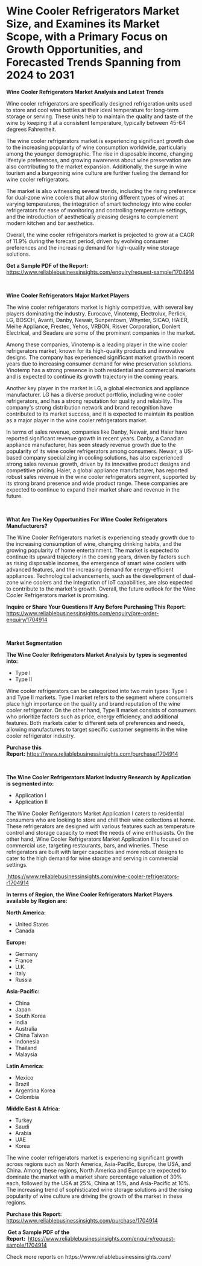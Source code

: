<p><h1>Wine Cooler Refrigerators Market Size, and Examines its Market Scope, with a Primary Focus on Growth Opportunities, and Forecasted Trends Spanning from 2024 to 2031</h1></p><p><strong>Wine Cooler Refrigerators Market Analysis and Latest Trends</strong></p>
<p><p>Wine cooler refrigerators are specifically designed refrigeration units used to store and cool wine bottles at their ideal temperature for long-term storage or serving. These units help to maintain the quality and taste of the wine by keeping it at a consistent temperature, typically between 45-64 degrees Fahrenheit.</p><p>The wine cooler refrigerators market is experiencing significant growth due to the increasing popularity of wine consumption worldwide, particularly among the younger demographic. The rise in disposable income, changing lifestyle preferences, and growing awareness about wine preservation are also contributing to the market expansion. Additionally, the surge in wine tourism and a burgeoning wine culture are further fueling the demand for wine cooler refrigerators.</p><p>The market is also witnessing several trends, including the rising preference for dual-zone wine coolers that allow storing different types of wines at varying temperatures, the integration of smart technology into wine cooler refrigerators for ease of monitoring and controlling temperature settings, and the introduction of aesthetically pleasing designs to complement modern kitchen and bar aesthetics.</p><p>Overall, the wine cooler refrigerators market is projected to grow at a CAGR of 11.9% during the forecast period, driven by evolving consumer preferences and the increasing demand for high-quality wine storage solutions.</p></p>
<p><strong>Get a Sample PDF of the Report:&nbsp;</strong> <a href="https://www.reliablebusinessinsights.com/enquiry/request-sample/1704914">https://www.reliablebusinessinsights.com/enquiry/request-sample/1704914</a></p>
<p>&nbsp;</p>
<p><strong>Wine Cooler Refrigerators Major Market Players</strong></p>
<p><p>The wine cooler refrigerators market is highly competitive, with several key players dominating the industry. Eurocave, Vinotemp, Electrolux, Perlick, LG, BOSCH, Avanti, Danby, Newair, Sunpentown, Whynter, SICAO, HAIER, Meihe Appliance, Frestec, Yehos, VRBON, Risver Corporation, Donlert Electrical, and Seadare are some of the prominent companies in the market. </p><p>Among these companies, Vinotemp is a leading player in the wine cooler refrigerators market, known for its high-quality products and innovative designs. The company has experienced significant market growth in recent years due to increasing consumer demand for wine preservation solutions. Vinotemp has a strong presence in both residential and commercial markets and is expected to continue its growth trajectory in the coming years. </p><p>Another key player in the market is LG, a global electronics and appliance manufacturer. LG has a diverse product portfolio, including wine cooler refrigerators, and has a strong reputation for quality and reliability. The company's strong distribution network and brand recognition have contributed to its market success, and it is expected to maintain its position as a major player in the wine cooler refrigerators market.</p><p>In terms of sales revenue, companies like Danby, Newair, and Haier have reported significant revenue growth in recent years. Danby, a Canadian appliance manufacturer, has seen steady revenue growth due to the popularity of its wine cooler refrigerators among consumers. Newair, a US-based company specializing in cooling solutions, has also experienced strong sales revenue growth, driven by its innovative product designs and competitive pricing. Haier, a global appliance manufacturer, has reported robust sales revenue in the wine cooler refrigerators segment, supported by its strong brand presence and wide product range. These companies are expected to continue to expand their market share and revenue in the future.</p></p>
<p>&nbsp;</p>
<p><strong>What Are The Key Opportunities For Wine Cooler Refrigerators Manufacturers?</strong></p>
<p><p>The Wine Cooler Refrigerators market is experiencing steady growth due to the increasing consumption of wine, changing drinking habits, and the growing popularity of home entertainment. The market is expected to continue its upward trajectory in the coming years, driven by factors such as rising disposable incomes, the emergence of smart wine coolers with advanced features, and the increasing demand for energy-efficient appliances. Technological advancements, such as the development of dual-zone wine coolers and the integration of IoT capabilities, are also expected to contribute to the market's growth. Overall, the future outlook for the Wine Cooler Refrigerators market is promising.</p></p>
<p><strong>Inquire or Share Your Questions If Any Before Purchasing This Report:</strong> <a href="https://www.reliablebusinessinsights.com/enquiry/pre-order-enquiry/1704914">https://www.reliablebusinessinsights.com/enquiry/pre-order-enquiry/1704914</a></p>
<p>&nbsp;</p>
<p><strong>Market Segmentation</strong></p>
<p><strong>The Wine Cooler Refrigerators Market Analysis by types is segmented into:</strong></p>
<p><ul><li>Type I</li><li>Type II</li></ul></p>
<p><p>Wine cooler refrigerators can be categorized into two main types: Type I and Type II markets. Type I market refers to the segment where consumers place high importance on the quality and brand reputation of the wine cooler refrigerator. On the other hand, Type II market consists of consumers who prioritize factors such as price, energy efficiency, and additional features. Both markets cater to different sets of preferences and needs, allowing manufacturers to target specific customer segments in the wine cooler refrigerator industry.</p></p>
<p><strong>Purchase this Report:&nbsp;</strong><a href="https://www.reliablebusinessinsights.com/purchase/1704914">https://www.reliablebusinessinsights.com/purchase/1704914</a></p>
<p>&nbsp;</p>
<p><strong>The Wine Cooler Refrigerators Market Industry Research by Application is segmented into:</strong></p>
<p><ul><li>Application I</li><li>Application II</li></ul></p>
<p><p>The Wine Cooler Refrigerators Market Application I caters to residential consumers who are looking to store and chill their wine collections at home. These refrigerators are designed with various features such as temperature control and storage capacity to meet the needs of wine enthusiasts. On the other hand, Wine Cooler Refrigerators Market Application II is focused on commercial use, targeting restaurants, bars, and wineries. These refrigerators are built with larger capacities and more robust designs to cater to the high demand for wine storage and serving in commercial settings.</p></p>
<p><a href="https://www.reliablebusinessinsights.com/wine-cooler-refrigerators-r1704914">&nbsp;https://www.reliablebusinessinsights.com/wine-cooler-refrigerators-r1704914</a></p>
<p><strong>In terms of Region, the Wine Cooler Refrigerators Market Players available by Region are:</strong></p>
<p>
    <p> <strong> North America: </strong>
        <ul>
            <li>United States</li>
            <li>Canada</li>
        </ul>
        </p> 
    <p> <strong> Europe: </strong>
        <ul>
            <li>Germany</li>
            <li>France</li>
            <li>U.K.</li>
            <li>Italy</li>
            <li>Russia</li>
        </ul>
        </p> 
    <p> <strong> Asia-Pacific: </strong>
        <ul>
            <li>China</li>
            <li>Japan</li>
            <li>South Korea</li>
            <li>India</li>
            <li>Australia</li>
            <li>China Taiwan</li>
            <li>Indonesia</li>
            <li>Thailand</li>
            <li>Malaysia</li>
        </ul>
        </p> 
    <p> <strong> Latin America: </strong>
        <ul>
            <li>Mexico</li>
            <li>Brazil</li>
            <li>Argentina Korea</li>
            <li>Colombia</li>
        </ul>
        </p> 
    <p> <strong> Middle East & Africa: </strong>
        <ul>
            <li>Turkey</li>
            <li>Saudi</li>
            <li>Arabia</li>
            <li>UAE</li>
            <li>Korea</li>
        </ul>
    </p>
    </p>
<p><p>The wine cooler refrigerators market is experiencing significant growth across regions such as North America, Asia-Pacific, Europe, the USA, and China. Among these regions, North America and Europe are expected to dominate the market with a market share percentage valuation of 30% each, followed by the USA at 25%, China at 15%, and Asia-Pacific at 10%. The increasing trend of sophisticated wine storage solutions and the rising popularity of wine culture are driving the growth of the market in these regions.</p></p>
<p><strong>Purchase this Report: </strong><a href="https://www.reliablebusinessinsights.com/purchase/1704914">https://www.reliablebusinessinsights.com/purchase/1704914</a></p>
<p>&nbsp;<strong>Get a Sample PDF of the Report:&nbsp;&nbsp;</strong><a href="https://www.reliablebusinessinsights.com/enquiry/request-sample/1704914">https://www.reliablebusinessinsights.com/enquiry/request-sample/1704914</a></p>
<p><strong></strong></p>
<p>Check more reports on https://www.reliablebusinessinsights.com/</p>